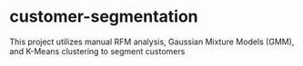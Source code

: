 # customer-segmentation
This project utilizes manual RFM analysis, Gaussian Mixture Models (GMM), and K-Means clustering to segment customers
